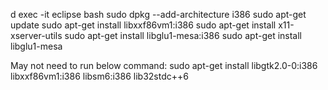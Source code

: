 d exec -it eclipse bash
sudo dpkg --add-architecture i386
sudo apt-get update
sudo apt-get install libxxf86vm1:i386
sudo apt-get install x11-xserver-utils
sudo apt-get install libglu1-mesa:i386
sudo apt-get install libglu1-mesa

May not need to run below command:
sudo apt-get install libgtk2.0-0:i386 libxxf86vm1:i386 libsm6:i386 lib32stdc++6


